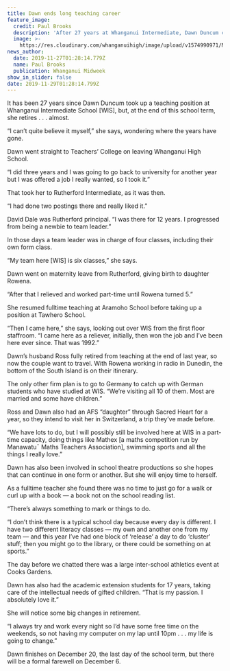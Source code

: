 ```yaml
---
title: Dawn ends long teaching career
feature_image:
  credit: Paul Brooks
  description: 'After 27 years at Whanganui Intermediate, Dawn Duncum calls it a day.'
  image: >-
    https://res.cloudinary.com/whanganuihigh/image/upload/v1574990971/News/Dawn_Duncum._midweek_27.11.19.jpg
news_author:
  date: 2019-11-27T01:28:14.779Z
  name: Paul Brooks
  publication: Whanganui Midweek
show_in_slider: false
date: 2019-11-29T01:28:14.799Z
---
```

It has been 27 years since Dawn Duncum took up a teaching position at Whanganui Intermediate School [WIS], but, at the end of this school term, she retires . . . almost.

“I can’t quite believe it myself,” she says, wondering where the years have gone.

Dawn went straight to Teachers’ College on leaving Whanganui High School.

“I did three years and I was going to go back to university for another year but I was offered a job I really wanted, so I took it.”

That took her to Rutherford Intermediate, as it was then.

“I had done two postings there and really liked it.”

David Dale was Rutherford principal. “I was there for 12 years. I progressed from being a newbie to team leader.”

In those days a team leader was in charge of four classes, including their own form class.

“My team here [WIS] is six classes,” she says.

Dawn went on maternity leave from Rutherford, giving birth to daughter Rowena.

“After that I relieved and worked part-time until Rowena turned 5.”

She resumed fulltime teaching at Aramoho School before taking up a position at Tawhero School.

“Then I came here,” she says, looking out over WIS from the first floor staffroom. “I came here as a reliever, initially, then won the job and I’ve been here ever since. That was 1992.”

Dawn’s husband Ross fully retired from teaching at the end of last year, so now the couple want to travel. With Rowena working in radio in Dunedin, the bottom of the South Island is on their itinerary.

The only other firm plan is to go to Germany to catch up with German students who have studied at WIS. “We’re visiting all 10 of them. Most are married and some have children.”

Ross and Dawn also had an AFS “daughter” through Sacred Heart for a year, so they intend to visit her in Switzerland, a trip they’ve made before.

“We have lots to do, but I will possibly still be involved here at WIS in a part-time capacity, doing things like Mathex [a maths competition run by Manawatu¯ Maths Teachers Association], swimming sports and all the things I really love.”

Dawn has also been involved in school theatre productions so she hopes that can continue in one form or another. But she will enjoy time to herself.

As a fulltime teacher she found there was no time to just go for a walk or curl up with a book — a book not on the school reading list.

“There’s always something to mark or things to do.

“I don’t think there is a typical school day because every day is different. I have two different literacy classes — my own and another one from my team — and this year I’ve had one block of ‘release’ a day to do ‘cluster’ stuff; then you might go to the library, or there could be something on at sports.”

The day before we chatted there was a large inter-school athletics event at Cooks Gardens.

Dawn has also had the academic extension students for 17 years, taking care of the intellectual needs of gifted children. “That is my passion. I absolutely love it.”

She will notice some big changes in retirement.

“I always try and work every night so I’d have some free time on the weekends, so not having my computer on my lap until 10pm . . . my life is going to change.”

Dawn finishes on December 20, the last day of the school term, but there will be a formal farewell on December 6.
